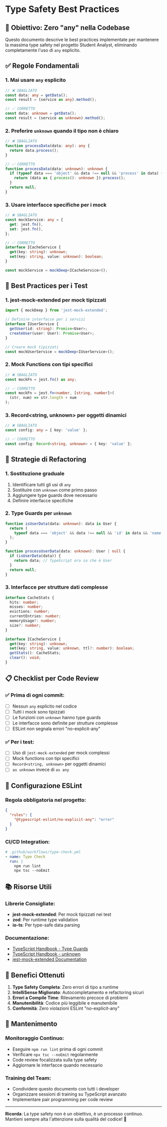 # Type Safety Best Practices

## 🎯 Obiettivo: Zero "any" nella Codebase

Questo documento descrive le best practices implementate per mantenere la massima type safety nel progetto Student Analyst, eliminando completamente l'uso di `any` esplicito.

## ✅ Regole Fondamentali

### 1. **Mai usare `any` esplicito**

```typescript
// ❌ SBAGLIATO
const data: any = getData();
const result = (service as any).method();

// ✅ CORRETTO
const data: unknown = getData();
const result = (service as unknown).method();
```

### 2. **Preferire `unknown` quando il tipo non è chiaro**

```typescript
// ❌ SBAGLIATO
function processData(data: any): any {
  return data.process();
}

// ✅ CORRETTO
function processData(data: unknown): unknown {
  if (typeof data === 'object' && data !== null && 'process' in data) {
    return (data as { process(): unknown }).process();
  }
  return null;
}
```

### 3. **Usare interfacce specifiche per i mock**

```typescript
// ❌ SBAGLIATO
const mockService: any = {
  get: jest.fn(),
  set: jest.fn(),
};

// ✅ CORRETTO
interface ICacheService {
  get(key: string): unknown;
  set(key: string, value: unknown): boolean;
}

const mockService = mockDeep<ICacheService>();
```

## 🧪 Best Practices per i Test

### 1. **jest-mock-extended per mock tipizzati**

```typescript
import { mockDeep } from 'jest-mock-extended';

// Definire interfacce per i servizi
interface IUserService {
  getUser(id: string): Promise<User>;
  createUser(user: User): Promise<User>;
}

// Creare mock tipizzati
const mockUserService = mockDeep<IUserService>();
```

### 2. **Mock Functions con tipi specifici**

```typescript
// ❌ SBAGLIATO
const mockFn = jest.fn() as any;

// ✅ CORRETTO
const mockFn = jest.fn<number, [string, number]>(
  (str, num) => str.length + num
);
```

### 3. **Record<string, unknown> per oggetti dinamici**

```typescript
// ❌ SBAGLIATO
const config: any = { key: 'value' };

// ✅ CORRETTO
const config: Record<string, unknown> = { key: 'value' };
```

## 🔧 Strategie di Refactoring

### 1. **Sostituzione graduale**

1. Identificare tutti gli usi di `any`
2. Sostituire con `unknown` come primo passo
3. Aggiungere type guards dove necessario
4. Definire interfacce specifiche

### 2. **Type Guards per `unknown`**

```typescript
function isUserData(data: unknown): data is User {
  return (
    typeof data === 'object' && data !== null && 'id' in data && 'name' in data
  );
}

function processUserData(data: unknown): User | null {
  if (isUserData(data)) {
    return data; // TypeScript ora sa che è User
  }
  return null;
}
```

### 3. **Interfacce per strutture dati complesse**

```typescript
interface CacheStats {
  hits: number;
  misses: number;
  evictions: number;
  currentEntries: number;
  memoryUsage?: number;
  size?: number;
}

interface ICacheService {
  get(key: string): unknown;
  set(key: string, value: unknown, ttl?: number): boolean;
  getStats(): CacheStats;
  clear(): void;
}
```

## 📋 Checklist per Code Review

### ✅ Prima di ogni commit:

- [ ] Nessun `any` esplicito nel codice
- [ ] Tutti i mock sono tipizzati
- [ ] Le funzioni con `unknown` hanno type guards
- [ ] Le interfacce sono definite per strutture complesse
- [ ] ESLint non segnala errori "no-explicit-any"

### ✅ Per i test:

- [ ] Uso di `jest-mock-extended` per mock complessi
- [ ] Mock functions con tipi specifici
- [ ] `Record<string, unknown>` per oggetti dinamici
- [ ] `as unknown` invece di `as any`

## 🚀 Configurazione ESLint

### Regola obbligatoria nel progetto:

```json
{
  "rules": {
    "@typescript-eslint/no-explicit-any": "error"
  }
}
```

### CI/CD Integration:

```yaml
# .github/workflows/type-check.yml
- name: Type Check
  run: |
    npm run lint
    npx tsc --noEmit
```

## 📚 Risorse Utili

### Librerie Consigliate:

- **jest-mock-extended**: Per mock tipizzati nei test
- **zod**: Per runtime type validation
- **io-ts**: Per type-safe data parsing

### Documentazione:

- [TypeScript Handbook - Type Guards](https://www.typescriptlang.org/docs/handbook/2/narrowing.html)
- [TypeScript Handbook - unknown](https://www.typescriptlang.org/docs/handbook/2/functions.html#unknown)
- [jest-mock-extended Documentation](https://github.com/marchaos/jest-mock-extended)

## 🎉 Benefici Ottenuti

1. **Type Safety Completa**: Zero errori di tipo a runtime
2. **IntelliSense Migliorato**: Autocompletamento e refactoring sicuri
3. **Errori a Compile Time**: Rilevamento precoce di problemi
4. **Manutenibilità**: Codice più leggibile e manutenibile
5. **Conformità**: Zero violazioni ESLint "no-explicit-any"

## 🔄 Mantenimento

### Monitoraggio Continuo:

- Eseguire `npm run lint` prima di ogni commit
- Verificare `npx tsc --noEmit` regolarmente
- Code review focalizzata sulla type safety
- Aggiornare le interfacce quando necessario

### Training del Team:

- Condividere questo documento con tutti i developer
- Organizzare sessioni di training su TypeScript avanzato
- Implementare pair programming per code review

---

**Ricorda**: La type safety non è un obiettivo, è un processo continuo. Mantieni sempre alta l'attenzione sulla qualità del codice! 🚀
